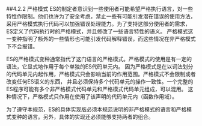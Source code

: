 ##4.2.2 严格模式
ES的制定者意识到一些使用者可能希望严格执行语言，对一些特性作限制。他们也许为了安全考虑，禁止一些有可能引发潜在错误的使用方法，
采用严格模式执行代码可以加强错误处理能力。为了支持这部分使用者的需求，ES定义了代码执行时的严格模式，并且修改了一些语言特性的语义。
严格模式这一变种指明了额外的一些情形也可能引发代码解释错误，而这些情况在非严格模式下不会报错。

ES的严格模式变种通常指代了这门语言的严格模式。严格模式的使用是有一定的语法，它显式地作用于每个单独的ES代码单元内。
因为严格模式是在以词法划分的代码单元内起作用，严格模式只会影响当前的作用范围。严格模式不会限制或者改变任何ES语义的东西，
并且必须保持多个代码单元的操作一致性。一个完整的ES程序可能有多个非严格模式代码单元和严格模式代码单元组成，可以混用。
这种情况下，严格模式只作用在使用了该声明的代码单元内（函数作用域）。

为了遵守本规范，ES的具体实现版必须本规范说明的非严格模式的语言和严格模式变种的语言。另外，具体的实现还必须能够支持两者的组合。